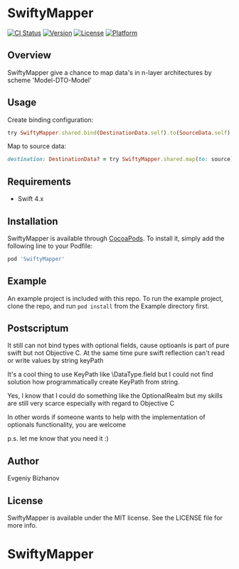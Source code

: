 # SwiftyMapper

[![CI Status](http://img.shields.io/travis/evgeniy-bizhanov/SwiftyMapper.svg?style=flat)](https://travis-ci.org/evgeniy-bizhanov/SwiftyMapper)
[![Version](https://img.shields.io/cocoapods/v/SwiftyMapper.svg?style=flat)](http://cocoapods.org/pods/SwiftyMapper)
[![License](https://img.shields.io/cocoapods/l/SwiftyMapper.svg?style=flat)](http://cocoapods.org/pods/SwiftyMapper)
[![Platform](https://img.shields.io/cocoapods/p/SwiftyMapper.svg?style=flat)](http://cocoapods.org/pods/SwiftyMapper)

## Overview
SwiftyMapper give a chance to map data's in n-layer architectures by scheme 'Model-DTO-Model'

## Usage

Create binding configuration:
```ruby
try SwiftyMapper.shared.bind(DestinationData.self).to(SourceData.self)
```

Map to source data:
```ruby
destination: DestinationData? = try SwiftyMapper.shared.map(to: source)
```

## Requirements
- Swift 4.x

## Installation

SwiftyMapper is available through [CocoaPods](http://cocoapods.org). To install
it, simply add the following line to your Podfile:

```ruby
pod 'SwiftyMapper'
```

## Example

An example project is included with this repo. To run the example project, clone the repo, and run ``pod install`` from the Example directory first.

## Postscriptum

It still can not bind types with optional fields, cause optioanls is part of pure swift but not Objective C.
At the same time pure swift reflection can't read or write values by string keyPath

It's a cool thing to use KeyPath like \DataType.field but I could not find solution how programmatically create KeyPath from string.

Yes, I know that I could do something like the OptionalRealm but my skills are still very scarce especially with regard to Objective C

In other words if someone wants to help with the implementation of optionals functionality, you are welcome

p.s. let me know that you need it :)

## Author

Evgeniy Bizhanov

## License

SwiftyMapper is available under the MIT license. See the LICENSE file for more info.
# SwiftyMapper
